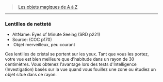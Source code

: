 ﻿---
!MagicItem
Type: Objet merveilleux
Rarity: peu courant
Id: magicitems_az_hd.md#lentilles-de-netteté
ParentLink: magicitems_az_hd.md#les-objets-magiques-de-a-à-z
Name: Lentilles de netteté
ParentName: Les objets magiques de A à Z
NameLevel: 3
AltName: Eyes of Minute Seeing (SRD p221)
Source: (COC p170)
Attributes:
  Name: Lentilles de netteté
  Markdown: >+
    ### <!--Name-->Lentilles de netteté<!--/Name-->


    - AltName: <!--AltName-->Eyes of Minute Seeing (SRD p221)<!--/AltName-->

    - Source: <!--Source-->(COC p170)<!--/Source-->

    -  <!--Type-->Objet merveilleux<!--/Type-->, <!--Rarity-->peu courant<!--/Rarity-->


    Ces lentilles de cristal se portent sur les yeux. Tant que vous les portez, votre vue est bien meilleure que d'habitude dans un rayon de 30 centimètres. Vous obtenez l'avantage lors des tests d'Intelligence (Investigation) basés sur la vue quand vous fouillez une zone ou étudiez un objet situé dans ce rayon.

  AltName: Eyes of Minute Seeing (SRD p221)
  Source: (COC p170)
  Type: Objet merveilleux
  Rarity: peu courant
AttributesDictionary: >+
  Name: Lentilles de netteté

  Markdown: >+

    ### <!--Name-->Lentilles de netteté<!--/Name-->





    - AltName: <!--AltName-->Eyes of Minute Seeing (SRD p221)<!--/AltName-->



    - Source: <!--Source-->(COC p170)<!--/Source-->



    -  <!--Type-->Objet merveilleux<!--/Type-->, <!--Rarity-->peu courant<!--/Rarity-->





    Ces lentilles de cristal se portent sur les yeux. Tant que vous les portez, votre vue est bien meilleure que d'habitude dans un rayon de 30 centimètres. Vous obtenez l'avantage lors des tests d'Intelligence (Investigation) basés sur la vue quand vous fouillez une zone ou étudiez un objet situé dans ce rayon.



  AltName: Eyes of Minute Seeing (SRD p221)

  Source: (COC p170)

  Type: Objet merveilleux

  Rarity: peu courant

---
> [Les objets magiques de A à Z](hd_magicitems_az_les_objets_magiques_de_a_a_z.md)

---

### Lentilles de netteté

- AltName: Eyes of Minute Seeing (SRD p221)
- Source: (COC p170)
-  Objet merveilleux, peu courant

Ces lentilles de cristal se portent sur les yeux. Tant que vous les portez, votre vue est bien meilleure que d'habitude dans un rayon de 30 centimètres. Vous obtenez l'avantage lors des tests d'Intelligence (Investigation) basés sur la vue quand vous fouillez une zone ou étudiez un objet situé dans ce rayon.

